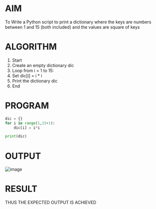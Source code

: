 
# AIM
  To Write a Python script to print a dictionary where the keys are numbers between 1 and 15 (both included) and the values are square of keys

# ALGORITHM
  1. Start
  2. Create an empty dictionary dic
  3. Loop from i = 1 to 15:
  4. Set dic[i] = i * i
  5. Print the dictionary dic
  6. End



# PROGRAM
```python
dic = {}
for i in range(1,15+1):
    dic[i] = i*i

print(dic)
```

# OUTPUT
![image](https://github.com/user-attachments/assets/c5b79ac0-76ec-497b-8c75-fe1869882bd9)

# RESULT
  THUS THE EXPECTED OUTPUT IS ACHIEVED 

